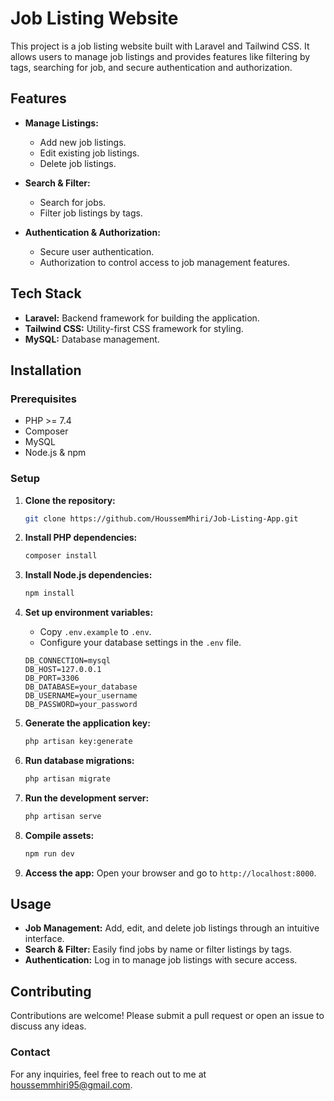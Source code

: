 # Job Listing Website

This project is a job listing website built with Laravel and Tailwind CSS. It allows users to manage job listings and provides features like filtering by tags, searching for job, and secure authentication and authorization.

## Features

- **Manage Listings:**
  - Add new job listings.
  - Edit existing job listings.
  - Delete job listings.

- **Search & Filter:**
  - Search for jobs.
  - Filter job listings by tags.

- **Authentication & Authorization:**
  - Secure user authentication.
  - Authorization to control access to job management features.

## Tech Stack

- **Laravel:** Backend framework for building the application.
- **Tailwind CSS:** Utility-first CSS framework for styling.
- **MySQL:** Database management.

## Installation

### Prerequisites

- PHP >= 7.4
- Composer
- MySQL
- Node.js & npm

### Setup

1. **Clone the repository:**

    ```bash
    git clone https://github.com/HoussemMhiri/Job-Listing-App.git
    ```

2. **Install PHP dependencies:**

    ```bash
    composer install
    ```

3. **Install Node.js dependencies:**

    ```bash
    npm install
    ```

4. **Set up environment variables:**

    - Copy `.env.example` to `.env`.
    - Configure your database settings in the `.env` file.

    ```env
    DB_CONNECTION=mysql
    DB_HOST=127.0.0.1
    DB_PORT=3306
    DB_DATABASE=your_database
    DB_USERNAME=your_username
    DB_PASSWORD=your_password
    ```

5. **Generate the application key:**

    ```bash
    php artisan key:generate
    ```

6. **Run database migrations:**

    ```bash
    php artisan migrate
    ```

7. **Run the development server:**

    ```bash
    php artisan serve
    ```

8. **Compile assets:**

    ```bash
    npm run dev
    ```

9. **Access the app:** Open your browser and go to `http://localhost:8000`.

## Usage

- **Job Management:** Add, edit, and delete job listings through an intuitive interface.
- **Search & Filter:** Easily find jobs by name or filter listings by tags.
- **Authentication:** Log in to manage job listings with secure access.

## Contributing

Contributions are welcome! Please submit a pull request or open an issue to discuss any ideas.
 
### Contact
For any inquiries, feel free to reach out to me at houssemmhiri95@gmail.com.
